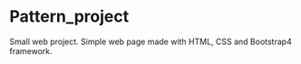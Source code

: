 # Pattern_project
 Small web project. Simple web page made with HTML, CSS and Bootstrap4 framework.
